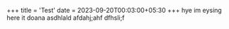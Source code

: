 +++
title = 'Test'
date = 2023-09-20T00:03:00+05:30
+++
hye im eysing here it doana
asdhlald
afdahj;ahf 
dfhsli;f